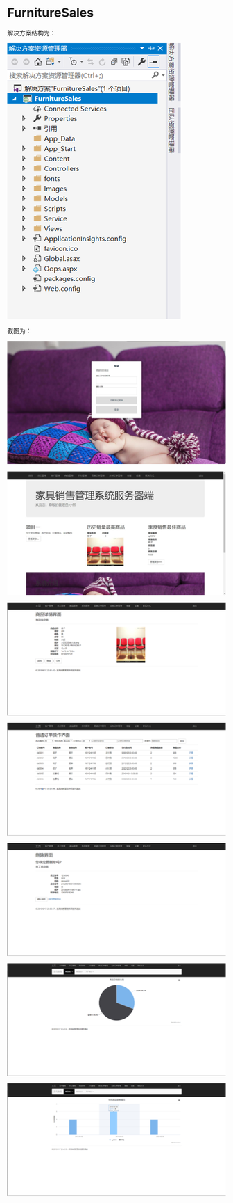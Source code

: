 # FurnitureSales

解决方案结构为：

![image](https://github.com/NoviceOfGitHub/My.NET/blob/master/filetestimageshow/FurnitureSales/Snipaste_2019-06-17_23-56-22.png)

截图为：

![image](https://github.com/NoviceOfGitHub/My.NET/blob/master/filetestimageshow/FurnitureSales/11111111.jpg)

![image](https://github.com/NoviceOfGitHub/My.NET/blob/master/filetestimageshow/FurnitureSales/E~XH5A22KTU2N~9%7B9%60MAI1P.jpg)

![image](https://github.com/NoviceOfGitHub/My.NET/blob/master/filetestimageshow/FurnitureSales/Snipaste_2019-06-17_23-52-07.png)

![image](https://github.com/NoviceOfGitHub/My.NET/blob/master/filetestimageshow/FurnitureSales/Snipaste_2019-06-17_23-52-35.png)

![image](https://github.com/NoviceOfGitHub/My.NET/blob/master/filetestimageshow/FurnitureSales/Snipaste_2019-06-17_23-55-39.png)

![image](https://github.com/NoviceOfGitHub/My.NET/blob/master/filetestimageshow/FurnitureSales/Snipaste_2019-06-17_23-49-31.png)

![image](https://github.com/NoviceOfGitHub/My.NET/blob/master/filetestimageshow/FurnitureSales/Snipaste_2019-06-17_23-49-42.png)
